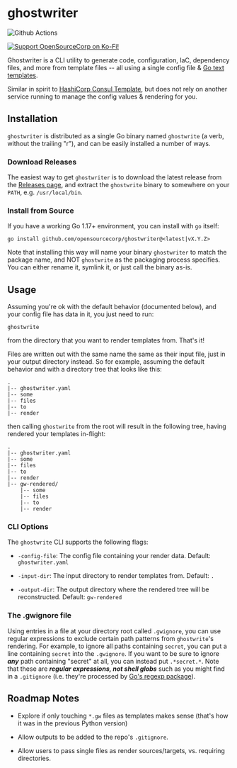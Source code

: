 # ghostwriter

<!-- badges: start -->
![Github Actions](https://github.com/opensourcecorp/ghostwriter/actions/workflows/main.yaml/badge.svg)

[![Support OpenSourceCorp on Ko-Fi!](https://img.shields.io/badge/Ko--fi-F16061?style=for-the-badge&logo=ko-fi&logoColor=white)](https://ko-fi.com/ryapric)
<!-- badges: end -->

Ghostwriter is a CLI utility to generate code, configuration, IaC, dependency
files, and more from template files -- all using a single config file & [Go text
templates](https://pkg.go.dev/text/template).

Similar in spirit to [HashiCorp Consul
Template](https://github.com/hashicorp/consul-template), but does not rely on
another service running to manage the config values & rendering for you.

## Installation

`ghostwriter` is distributed as a single Go binary named `ghostwrite` (a verb,
without the trailing "r"), and can be easily installed a number of ways.

### Download Releases

The easiest way to get `ghostwriter` is to download the latest release from the
[Releases page](https://github.com/opensourcecorp/ghostwriter/releases), and
extract the `ghostwrite` binary to somewhere on your `PATH`, e.g.
`/usr/local/bin`.

### Install from Source

If you have a working Go 1.17+ environment, you can install with `go` itself:

    go install github.com/opensourcecorp/ghostwriter@<latest|vX.Y.Z>

Note that installing this way will name your binary `ghostwriter` to match the
package name, and NOT `ghostwrite` as the packaging process specifies. You can
either rename it, symlink it, or just call the binary as-is.

## Usage

Assuming you're ok with the default behavior (documented below), and your config
file has data in it, you just need to run:

    ghostwrite

from the directory that you want to render templates from. That's it!

Files are written out with the same name the same as their input file, just in
your output directory instead. So for example, assuming the default behavior and
with a directory tree that looks like this:

    .
    |-- ghostwriter.yaml
    |-- some
    |-- files
    |-- to
    |-- render

then calling `ghostwrite` from the root will result in the following tree,
having rendered your templates in-flight:

    .
    |-- ghostwriter.yaml
    |-- some
    |-- files
    |-- to
    |-- render
    |-- gw-rendered/
        |-- some
        |-- files
        |-- to
        |-- render

### CLI Options

The `ghostwrite` CLI supports the following flags:

- `-config-file`: The config file containing your render data. Default:
  `ghostwriter.yaml`

- `-input-dir`: The input directory to render templates from. Default: `.`

- `-output-dir`: The output directory where the rendered tree will be
  reconstructed. Default: `gw-rendered`

### The .gwignore file

Using entries in a file at your directory root called `.gwignore`, you can use
regular expressions to exclude certain path patterns from `ghostwrite`'s
rendering. For example, to ignore all paths containing `secret`, you can put a
line containing `secret` into the `.gwignore`. If you want to be sure to ignore
***any*** path containing "secret" at all, you can instead put `.*secret.*`.
Note that these are ***regular expressions, not shell globs*** such as you might
find in a `.gitignore` (i.e. they're processed by [Go's regexp
package](https://pkg.go.dev/regexp)).

## Roadmap Notes

- Explore if only touching `*.gw` files as templates makes sense (that's how it
  was in the previous Python version)

- Allow outputs to be added to the repo's `.gitignore`.

- Allow users to pass single files as render sources/targets, vs. requiring
  directories.
